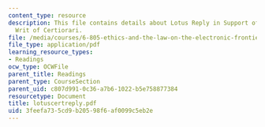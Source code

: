 ```yaml
---
content_type: resource
description: This file contains details about Lotus Reply in Support of Petition for
  Writ of Certiorari.
file: /media/courses/6-805-ethics-and-the-law-on-the-electronic-frontier-fall-2005/3feefa735cd9b20598f6af0099c5eb2e_lotuscertreply.pdf
file_type: application/pdf
learning_resource_types:
- Readings
ocw_type: OCWFile
parent_title: Readings
parent_type: CourseSection
parent_uid: c807d991-0c36-a7b6-1022-b5e758877384
resourcetype: Document
title: lotuscertreply.pdf
uid: 3feefa73-5cd9-b205-98f6-af0099c5eb2e
---
```

